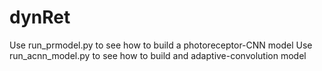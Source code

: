 # dynRet
Use run_prmodel.py to see how to build a photoreceptor-CNN model
Use run_acnn_model.py to see how to build and adaptive-convolution model
